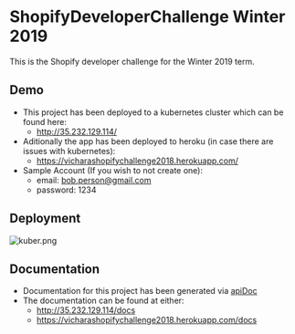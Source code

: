 # ShopifyDeveloperChallenge Winter 2019

This is the Shopify developer challenge for the Winter 2019 term.

## Demo

*  This project has been deployed to a kubernetes cluster which can be found here: 
    * http://35.232.129.114/
* Aditionally the app has been deployed to heroku (in case there are issues with kubernetes):
    * https://vicharashopifychallenge2018.herokuapp.com/
* Sample Account (If you wish to not create one):
    * email: bob.person@gmail.com 
    * password: 1234

## Deployment

![kuber.png](https://i.postimg.cc/zvzV0199/kuber.png)

## Documentation

* Documentation for this project has been generated via [apiDoc](http://apidocjs.com/)
* The documentation can be found at either:
    * http://35.232.129.114/docs
    * https://vicharashopifychallenge2018.herokuapp.com/docs
